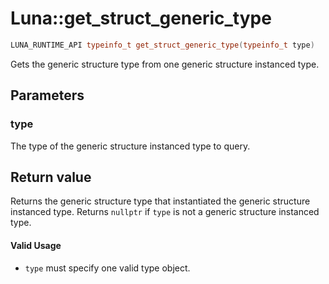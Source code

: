# Luna::get_struct_generic_type

```c++
LUNA_RUNTIME_API typeinfo_t get_struct_generic_type(typeinfo_t type)
```

Gets the generic structure type from one generic structure instanced type. 



## Parameters
### type
The type of the generic structure instanced type to query. 

## Return value
Returns the generic structure type that instantiated the generic structure instanced type. Returns `nullptr` if `type` is not a generic structure instanced type. 

#### Valid Usage
* `type` must specify one valid type object. 

